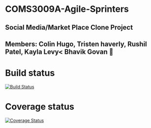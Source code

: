 # COMS3009A-Agile-Sprinters
## Social Media/Market Place Clone Project
## Members: Colin Hugo, Tristen haverly, Rushil Patel, Kayla Levy< Bhavik Govan 💯

# Build status
[![Build Status](https://travis-ci.com/soniabullah1/COMS3009A-Agile-Sprinters.svg?branch=main)](https://travis-ci.com/soniabullah1/COMS3009A-Agile-Sprinters)

# Coverage status
[![Coverage Status](https://coveralls.io/repos/github/soniabullah1/COMS3009A-Agile-Sprinters/badge.svg?branch=main)](https://coveralls.io/github/soniabullah1/COMS3009A-Agile-Sprinters?branch=main)


